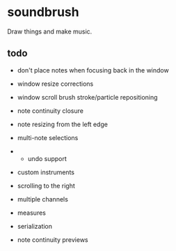 # soundbrush
Draw things and make music.

## todo

* don't place notes when focusing back in the window
* window resize corrections
* window scroll brush stroke/particle repositioning
* note continuity closure

* note resizing from the left edge
* multi-note selections
* * undo support

* custom instruments
* scrolling to the right
* multiple channels
* measures
* serialization

* note continuity previews